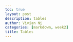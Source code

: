 ```yaml
---
toc: true
layout: post
description: tables
author: Vivian Ni
categories: [markdown, week2]
title: Tables
---
```

